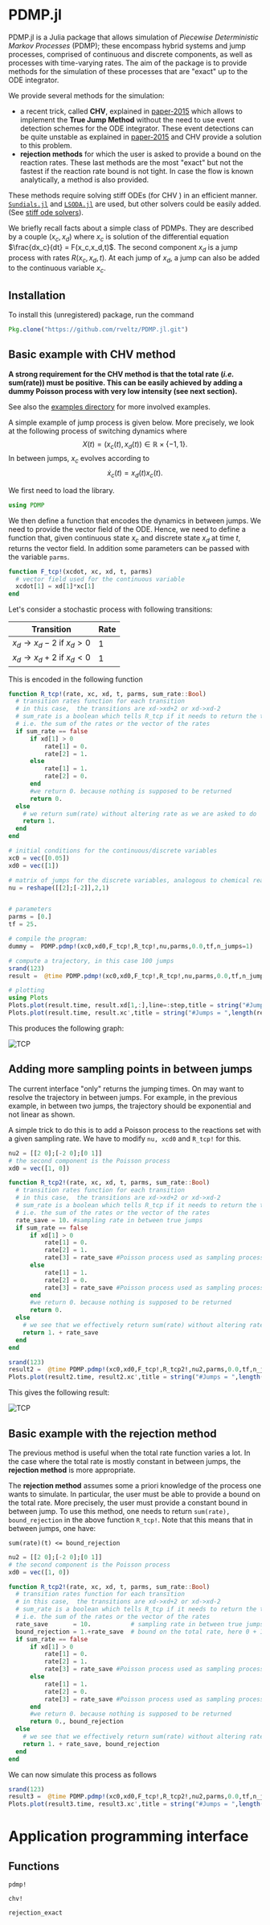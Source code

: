 # PDMP.jl 


PDMP.jl is a Julia package that allows simulation of *Piecewise Deterministic Markov Processes* (PDMP); these encompass hybrid systems and jump processes, comprised of continuous and discrete components, as well as processes with time-varying rates. The aim of the package is to provide methods for the simulation of these processes that are "exact" up to the ODE integrator.

We provide several methods for the simulation:

- a recent trick, called **CHV**, explained in [paper-2015](http://arxiv.org/abs/1504.06873) which allows to implement the **True Jump Method** without the need to use event detection schemes for the ODE integrator. These event detections can be quite unstable as explained in [paper-2015](http://arxiv.org/abs/1504.06873) and CHV provide a solution to this problem.
- **rejection methods** for which the user is asked to provide a bound on the reaction rates. These last methods are the most "exact" but not the fastest if the reaction rate bound is not tight. In case the flow is known analytically, a method is also provided.


These methods require solving stiff ODEs (for CHV ) in an efficient manner. [```Sundials.jl```](https://github.com/JuliaLang/Sundials.jl) and [```LSODA.jl```](https://github.com/rveltz/LSODA.jl) are used, but other solvers could be easily added. (See [stiff ode solvers](http://lh3lh3.users.sourceforge.net/solveode.shtml)).

We briefly recall facts about a simple class of PDMPs. They are described by a couple $(x_c,x_d)$ where $x_c$ is solution of the differential equation $\frac{dx_c}{dt} = F(x_c,x_d,t)$. The second component $x_d$ is a jump process with rates $R(x_c,x_d,t)$. At each jump of $x_d$, a jump can also be added to the continuous variable $x_c$.


## Installation

To install this (unregistered) package, run the command 

```julia
Pkg.clone("https://github.com/rveltz/PDMP.jl.git")
```

## Basic example with CHV method

**A strong requirement for the CHV method is that the total rate (*i.e.* sum(rate)) must be positive. This can be easily achieved by adding a dummy Poisson process with very low intensity (see next section).**

See also the [examples directory](https://github.com/rveltz/PDMP.jl/tree/master/examples) for more involved examples. 

A simple example of jump process is given below. More precisely, we look at the following process of switching dynamics where $$X(t) = (x_c(t), x_d(t)) \in\mathbb R\times\lbrace-1,1\rbrace.$$ In between jumps, $x_c$ evolves according to $$\dot x_c(t) = x_d(t)x_c(t).$$  

We first need to load the library.  

```julia
using PDMP
```
We then define a function that encodes the dynamics in between jumps. We need to provide the vector field of the ODE. Hence, we need to define a function that, given continuous state $x_c$ and discrete state $x_d$ at time $t$, returns the vector field. In addition some parameters can be passed with the variable `parms`.

```julia  
function F_tcp!(xcdot, xc, xd, t, parms)
  # vector field used for the continuous variable
  xcdot[1] = xd[1]*xc[1]
end 
```

Let's consider a stochastic process with following transitions:

| Transition | Rate | 
|---|---| 
|$x_d\to x_d-2$ if $x_d>0$ | 1 | 
|$x_d\to x_d+2$ if $x_d<0$ | 1 |
	
	
This is encoded in the following function


```julia
function R_tcp!(rate, xc, xd, t, parms, sum_rate::Bool)
  # transition rates function for each transition
  # in this case,  the transitions are xd->xd+2 or xd->xd-2
  # sum_rate is a boolean which tells R_tcp if it needs to return the total reaction rates, this may 
  # i.e. the sum of the rates or the vector of the rates
  if sum_rate == false
      if xd[1] > 0
          rate[1] = 0.
          rate[2] = 1.
      else
      	  rate[1] = 1.
          rate[2] = 0.
      end
      #we return 0. because nothing is supposed to be returned
      return 0.
  else
  	# we return sum(rate) without altering rate as we are asked to do
    return 1.
  end
end

# initial conditions for the continuous/discrete variables
xc0 = vec([0.05])
xd0 = vec([1])

# matrix of jumps for the discrete variables, analogous to chemical reactions
nu = reshape([[2];[-2]],2,1)


# parameters
parms = [0.]
tf = 25.

# compile the program:
dummy =  PDMP.pdmp!(xc0,xd0,F_tcp!,R_tcp!,nu,parms,0.0,tf,n_jumps=1)

# compute a trajectory, in this case 100 jumps
srand(123)
result =  @time PDMP.pdmp!(xc0,xd0,F_tcp!,R_tcp!,nu,parms,0.0,tf,n_jumps=100)

# plotting
using Plots
Plots.plot(result.time, result.xd[1,:],line=:step,title = string("#Jumps = ",length(result.time)),label="Xd")
Plots.plot(result.time, result.xc',title = string("#Jumps = ",length(result.time)),label="Xc")
```

This produces the following graph:

![TCP](xc.png)

## Adding more sampling points in between jumps
The current interface "only" returns the jumping times. On may want to resolve the trajectory in between jumps. For example, in the previous example, in between two jumps, the trajectory should be exponential and not linear as shown. 

A simple trick to do this is to add a Poisson process to the reactions set with a given sampling rate. We have to modify `nu, xcd0` and `R_tcp!` for this.

```julia
nu2 = [[2 0];[-2 0];[0 1]]
# the second component is the Poisson process
xd0 = vec([1, 0])

function R_tcp2!(rate, xc, xd, t, parms, sum_rate::Bool)
  # transition rates function for each transition
  # in this case,  the transitions are xd->xd+2 or xd->xd-2
  # sum_rate is a boolean which tells R_tcp if it needs to return the total reaction rates, this may 
  # i.e. the sum of the rates or the vector of the rates
  rate_save = 10. #sampling rate in between true jumps
  if sum_rate == false
      if xd[1] > 0
          rate[1] = 0.
          rate[2] = 1.
          rate[3] = rate_save #Poisson process used as sampling process
      else
          rate[1] = 1.
          rate[2] = 0.
          rate[3] = rate_save #Poisson process used as sampling process
      end
      #we return 0. because nothing is supposed to be returned
      return 0.
  else
    # we see that we effectively return sum(rate) without altering rate because it is not asked to do so
    return 1. + rate_save
  end
end

srand(123) 
result2 =  @time PDMP.pdmp!(xc0,xd0,F_tcp!,R_tcp2!,nu2,parms,0.0,tf,n_jumps=10000)
Plots.plot(result2.time, result2.xc',title = string("#Jumps = ",length(result2.time)),label="Xc2")
```

This gives the following result:

![TCP](xc2.png)
 
## Basic example with the rejection method
The previous method is useful when the total rate function varies a lot. In the case where the total rate is mostly constant in between jumps, the **rejection method** is more appropriate. 

The **rejection method** assumes some a priori knowledge of the process one wants to simulate. In particular, the user must be able to provide a bound on the total rate. More precisely, the user must provide a constant bound in between jump. To use this method, one needs to return `sum(rate), bound_rejection` in the above function `R_tcp!`. Note that this means that in between jumps, one have:


`sum(rate)(t) <= bound_rejection `

```julia
nu2 = [[2 0];[-2 0];[0 1]]
# the second component is the Poisson process
xd0 = vec([1, 0])

function R_tcp2!(rate, xc, xd, t, parms, sum_rate::Bool)
  # transition rates function for each transition
  # in this case,  the transitions are xd->xd+2 or xd->xd-2
  # sum_rate is a boolean which tells R_tcp if it needs to return the total reaction rates, this may 
  # i.e. the sum of the rates or the vector of the rates
  rate_save       = 10.           # sampling rate in between true jumps
  bound_rejection = 1.+rate_save  # bound on the total rate, here 0 + 1 + rate_save
  if sum_rate == false
      if xd[1] > 0
          rate[1] = 0.
          rate[2] = 1.
          rate[3] = rate_save #Poisson process used as sampling process
      else
          rate[1] = 1.
          rate[2] = 0.
          rate[3] = rate_save #Poisson process used as sampling process
      end
      #we return 0. because nothing is supposed to be returned
      return 0., bound_rejection
  else
    # we see that we effectively return sum(rate) without altering rate because it is not asked to do so
    return 1. + rate_save, bound_rejection
  end
end
```

We can now simulate this process as follows

```julia
srand(123)
result3 =  @time PDMP.pdmp!(xc0,xd0,F_tcp!,R_tcp2!,nu2,parms,0.0,tf,n_jumps=10000,algo=:rejection)
Plots.plot(result3.time, result3.xc',title = string("#Jumps = ",length(result3.time)),label="rejection")
```

 

# Application programming interface

## Functions

```@docs
pdmp!
```


```@docs
chv!
```


```@docs
rejection_exact
```
